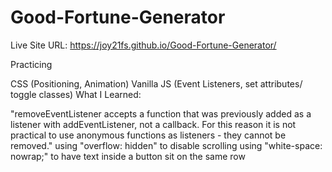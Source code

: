 # Good-Fortune-Generator

Live Site URL: https://joy21fs.github.io/Good-Fortune-Generator/

Practicing

CSS (Positioning, Animation)
Vanilla JS (Event Listeners, set attributes/ toggle classes)
What I Learned:

"removeEventListener accepts a function that was previously added as a listener with addEventListener, not a callback. For this reason it is not practical to use anonymous functions as listeners - they cannot be removed."
using "overflow: hidden" to disable scrolling
using "white-space: nowrap;" to have text inside a button sit on the same row
